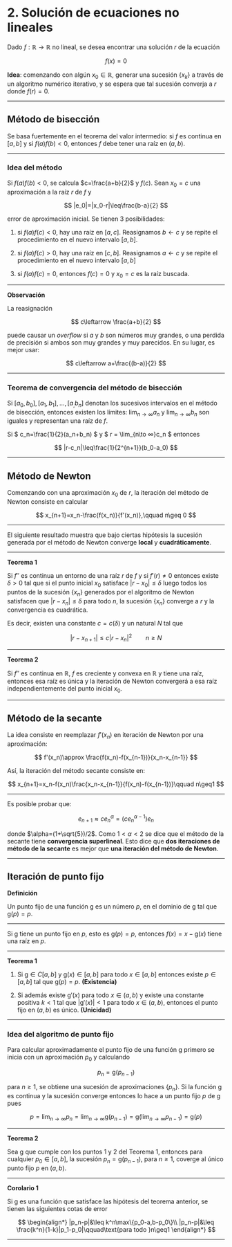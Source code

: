 # 2. Solución de ecuaciones no lineales

Dado $f:\mathbb{R}\to\mathbb{R}$ no lineal, se desea encontrar una solución $r$ de la ecuación

$$
f(x)=0
$$

**Idea**: comenzando con algún $x_0\in\mathbb{R}$, generar una sucesión $\{x_k\}$ a través de un algoritmo numérico iterativo, y se espera que tal sucesión converja a $r$ donde $f(r)=0$.

---

## Método de bisección

Se basa fuertemente en el teorema del valor intermedio: si $f$ es continua en $[a,b]$ y si $f(a)f(b)<0$, entonces $f$ debe tener una raíz en $(a,b)$.

---

### Idea del método

Si $f(a)f(b)<0$, se calcula $c=\frac{a+b}{2}$ y $f(c)$. Sean $x_0=c$ una aproximación a la raíz $r$  de $f$ y 

$$
|e_0|=|x_0-r|\leq\frac{b-a}{2}
$$

error de aproximación inicial. Se tienen 3 posibilidades:

1. si $f(a)f(c)<0$, hay una raíz en $[a,c]$. Reasignamos $b\leftarrow c$ y se repite el procedimiento en el nuevo intervalo $[a,b]$.

2. si $f(a)f(c)>0$, hay una raíz en $[c,b]$. Reasignamos $a\leftarrow c$ y se repite el procedimiento en el nuevo intervalo $[a,b]$

3. si $f(a)f(c)=0$, entonces $f(c)=0$ y $x_0=c$ es la raíz buscada.

---

**Observación**

La reasignación

$$
c\leftarrow \frac{a+b}{2}
$$

puede causar un *overflow* si $a$ y $b$ son números muy grandes, o una perdida de precisión si ambos son muy grandes y muy parecidos. En su lugar, es mejor usar:

$$
c\leftarrow a+\frac{(b-a)}{2}
$$

---

### Teorema de convergencia del método de bisección

Si $[a_0,b_0],[a_1,b_1],…,[a_,b_n]$ denotan los sucesivos intervalos en el método de bisección, entonces existen los límites: $\displaystyle\lim_{n\to∞}a_n$ y $\displaystyle\lim_{n\to∞}b_n$ son iguales y representan una raíz de $f$.

Si
$
c_n=\frac{1}{2}(a_n+b_n)
$
y 
$
r = \lim_{n\to ∞}c_n
$ entonces

$$
|r-c_n|\leq\frac{1}{2^{n+1}}(b_0-a_0)
$$

---

## Método de Newton

Comenzando con una aproximación $x_0$ de $r$, la iteración del método de Newton consiste en calcular

$$
x_{n+1}=x_n-\frac{f(x_n)}{f'(x_n)},\qquad n\geq 0
$$

---
El siguiente resultado muestra que bajo ciertas hipótesis la sucesión generada por el método de Newton converge **local** y **cuadráticamente**.

---

**Teorema 1**

Si $f''$ es continua un entorno de una raíz $r$ de $f$ y si $f'(r)\neq0$ entonces existe $\delta >0$ tal que si el punto inicial $x_0$ satisface $|r-x_0|\leq\delta$ luego todos los puntos de la sucesión $\{x_n\}$ generados por el algoritmo de Newton satisfacen que $|r-x_n|\leq\delta$ para todo $n$, la sucesión $\{x_n\}$ converge a $r$ y la convergencia es cuadrática.

Es decir, existen una constante $c=c(\delta)$ y un natural $N$ tal que

$$
|r-x_{n+1}|\leq c|r-x_n|^2\qquad n\geq N
$$

---

**Teorema 2**

Si $f''$ es continua en  $\mathbb{R}$, $f$ es creciente y convexa en $\mathbb{R}$ y tiene una raíz, entonces esa raíz es única y la iteración de Newton convergerá a esa raíz independientemente del punto inicial $x_0$.

---

## Método de la secante

La idea consiste en reemplazar $f'(x_n)$ en iteración de Newton por una aproximación:

$$
f'(x_n)\approx \frac{f(x_n)-f(x_{n-1})}{x_n-x_{n-1}}
$$

Así, la iteración del método secante consiste en:

$$
x_{n+1}=x_n-f(x_n)\frac{x_n-x_{n-1}}{f(x_n)-f(x_{n-1})}\qquad n\geq1
$$

---

Es posible probar que:

$$
e_{n+1}\approx ce_n^{\alpha}=(ce_n^{\alpha-1})e_n
$$

donde $\alpha=(1+\sqrt{5})/2$. Como $1<\alpha<2$ se dice que el método de la secante tiene **convergencia superlineal**. Esto dice que **dos iteraciones de método de la secante** es mejor que **una iteración del método de Newton**.

---

## Iteración de punto fijo

**Definición**

Un punto fijo de una función $\text{g}$ es un número $p$, en el dominio de $\text{g}$ tal que $\text{g}(p)=p$.

---

Si $\text{g}$ tiene un punto fijo en $p$, esto es $\text{g}(p)=p$, entonces $f(x)=x-\text{g}(x)$ tiene una raíz en $p$.

---

**Teorema 1**

1. Si $\text{g}\in C[a,b]$ y $\text{g}(x)\in[a,b]$ para todo $x\in[a,b]$ entonces existe $p\in[a,b]$ tal que $\text{g}(p)=p$. **(Existencia)**

2. Si además existe $\text{g}'(x)$ para todo $x\in(a,b)$ y existe una constante positiva $k<1$ tal que $|\text{g}'(x)|<1$ para todo $x\in(a,b)$, entonces el punto fijo en $(a,b)$ es único. **(Unicidad)**

---

### Idea del algoritmo de punto fijo

Para calcular aproximadamente el punto fijo de una función $\text{g}$ primero se inicia con un aproximación  $p_0$ y calculando 

$$
p_n=\text{g}(p_{n-1})
$$

para $n\geq 1$, se obtiene una sucesión de aproximaciones $\{p_n\}$. Si la función $\text{g}$ es continua y la sucesión converge entonces lo hace a un punto fijo $p$ de $\text{g}$ pues

$$
p=\lim_{n\to\infty}p_n=\lim_{n\to\infty}\text{g}(p_{n-1})=\text{g}\left(\lim_{n\to\infty}p_{n-1}\right)=\text{g}(p)
$$

---

**Teorema 2**

Sea $\text{g}$ que cumple con los puntos $1$ y $2$ del Teorema 1, entonces para cualquier $p_0\in[a,b]$, la sucesión $p_n=\text{g}(p_{n-1})$, para $n\geq1$, coverge al único punto fijo $p$ en $(a,b)$.

---

**Corolario 1**

Si $\text{g}$ es una función que satisface las hipótesis del  teorema anterior, se tienen las siguientes cotas de error

$$
\begin{align*}
|p_n-p|&\leq k^n\max\{p_0-a,b-p_0\}\\
|p_n-p|&\leq \frac{k^n}{1-k}|p_1-p_0|\qquad\text{para todo }n\geq1
\end{align*}
$$

---

